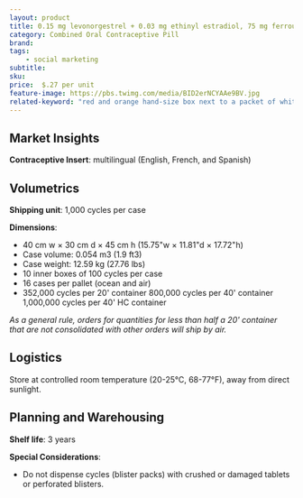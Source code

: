 ```yaml
---
layout: product
title: 0.15 mg levonorgestrel + 0.03 mg ethinyl estradiol, 75 mg ferrous fumarate
category: Combined Oral Contraceptive Pill 
brand: 
tags: 
    - social marketing
subtitle: 
sku: 
price:  $.27 per unit
feature-image: https://pbs.twimg.com/media/BID2erNCYAAe9BV.jpg
related-keyword: "red and orange hand-size box next to a packet of white and red pills"
---
```

## Market Insights

**Contraceptive Insert**: multilingual (English, French, and Spanish)

## Volumetrics

**Shipping unit**: 1,000 cycles per case

**Dimensions**:

- 40 cm w × 30 cm d × 45 cm h (15.75"w × 11.81"d × 17.72"h)
- Case volume: 0.054 m3 (1.9 ft3)
- Case weight: 12.59 kg (27.76 lbs)
- 10 inner boxes of 100 cycles per case
- 16 cases per pallet (ocean and air)
- 352,000 cycles per 20' container 800,000 cycles per 40' container 1,000,000 cycles per 40' HC container

*As a general rule, orders for quantities for less than half a 20' container that are not consolidated with other orders will ship by air.*

## Logistics

Store at controlled room temperature (20-25°C, 68-77°F), away from direct sunlight.

## Planning and Warehousing 

**Shelf life**: 3 years

**Special Considerations**:

- Do not dispense cycles (blister packs) with crushed or damaged tablets or perforated blisters.